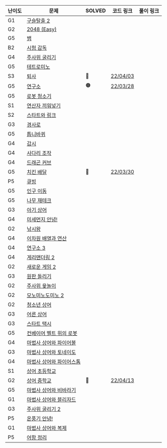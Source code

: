 | **난이도** | **문제**                                                                                     | **SOLVED** | **코드 링크**                                                                                             | **풀이 링크** |
| ---------- | -------------------------------------------------------------------------------------------- | ---------- | --------------------------------------------------------------------------------------------------------- | ------------- |
| G1         | <a href="https://www.acmicpc.net/problem/13460" target="_blank">구슬탈출 2</a>               |            |                                                                                                           |               |
| G2         | <a href="https://www.acmicpc.net/problem/12100" target="_blank">2048 (Easy)</a>              |            |                                                                                                           |               |
| G5         | <a href="https://www.acmicpc.net/problem/3190" target="_blank">뱀</a>                        |            |                                                                                                           |               |
| B2         | <a href="https://www.acmicpc.net/problem/13458" target="_blank">시험 감독</a>                |            |                                                                                                           |               |
| G4         | <a href="https://www.acmicpc.net/problem/14499" target="_blank">주사위 굴리기</a>            |            |                                                                                                           |               |
| G5         | <a href="https://www.acmicpc.net/problem/14500" target="_blank">테트로미노</a>               |            |                                                                                                           |               |
| S3         | <a href="https://www.acmicpc.net/problem/14501" target="_blank">퇴사</a>                   | 🔵         | [22/04/03](https://github.com/cindia3704/Algopat/blob/main/beakjun/Samsung2022/retirement_14501.cpp)      |               |
| G5         | <a href="https://www.acmicpc.net/problem/14502" target="_blank">연구소</a>                   | 🟠         | [22/03/28](https://github.com/cindia3704/Algopat/blob/main/beakjun/Samsung2022/lab_14502.cpp)             |               |
| G5         | <a href="https://www.acmicpc.net/problem/14503" target="_blank">로봇 청소기</a>              |            |                                                                                                           |               |
| S1         | <a href="https://www.acmicpc.net/problem/14888" target="_blank">연산자 끼워넣기</a>          |            |                                                                                                           |               |
| S2         | <a href="https://www.acmicpc.net/problem/14889" target="_blank">스타트와 링크</a>            |            |                                                                                                           |               |
| G3         | <a href="https://www.acmicpc.net/problem/14890" target="_blank">경사로</a>                   |            |                                                                                                           |               |
| G5         | <a href="https://www.acmicpc.net/problem/14891" target="_blank">톱니바퀴</a>                 |            |                                                                                                           |               |
| G4         | <a href="https://www.acmicpc.net/problem/15683" target="_blank">감시</a>                     |            |                                                                                                           |               |
| G4         | <a href="https://www.acmicpc.net/problem/15684" target="_blank">사다리 조작</a>              |            |                                                                                                           |               |
| G4         | <a href="https://www.acmicpc.net/problem/15685" target="_blank">드래곤 커브</a>              |            |                                                                                                           |               |
| G5         | <a href="https://www.acmicpc.net/problem/15686" target="_blank">치킨 배달</a>                | 🔵         | [22/03/30](https://github.com/cindia3704/Algopat/blob/main/beakjun/Samsung2022/chickenDelivery_15686.cpp) |               |
| P5         | <a href="https://www.acmicpc.net/problem/5373" target="_blank">큐빙</a>                      |            |                                                                                                           |               |
| G5         | <a href="https://www.acmicpc.net/problem/16234" target="_blank">인구 이동</a>                |            |                                                                                                           |               |
| G5         | <a href="https://www.acmicpc.net/problem/16235" target="_blank">나무 재테크</a>              |            |                                                                                                           |               |
| G3         | <a href="https://www.acmicpc.net/problem/16236" target="_blank">아기 상어</a>                |            |                                                                                                           |               |
| G4         | <a href="https://www.acmicpc.net/problem/17144" target="_blank">미세먼지 안녕!</a>           |            |                                                                                                           |               |
| G2         | <a href="https://www.acmicpc.net/problem/17143" target="_blank">낚시왕</a>                   |            |                                                                                                           |               |
| G4         | <a href="https://www.acmicpc.net/problem/17140" target="_blank">이차원 배열과 연산</a>       |            |                                                                                                           |               |
| G4         | <a href="https://www.acmicpc.net/problem/17142" target="_blank">연구소 3</a>                 |            |                                                                                                           |               |
| G4         | <a href="https://www.acmicpc.net/problem/17779" target="_blank">게리맨더링 2</a>             |            |                                                                                                           |               |
| G2         | <a href="https://www.acmicpc.net/problem/17837" target="_blank">새로운 게임 2</a>            |            |                                                                                                           |               |
| G3         | <a href="https://www.acmicpc.net/problem/17822" target="_blank">원판 돌리기</a>              |            |                                                                                                           |               |
| G2         | <a href="https://www.acmicpc.net/problem/17825" target="_blank">주사위 윷놀이</a>            |            |                                                                                                           |               |
| G2         | <a href="https://www.acmicpc.net/problem/20061" target="_blank">모노미노도미노 2</a>         |            |                                                                                                           |               |
| G2         | <a href="https://www.acmicpc.net/problem/19236" target="_blank">청소년 상어</a>              |            |                                                                                                           |               |
| G3         | <a href="https://www.acmicpc.net/problem/19237" target="_blank">어른 상어</a>                |            |                                                                                                           |               |
| G3         | <a href="https://www.acmicpc.net/problem/19238" target="_blank">스타트 택시</a>              |            |                                                                                                           |               |
| G5         | <a href="https://www.acmicpc.net/problem/20055" target="_blank">컨베이어 벨트 위의 로봇</a>  |            |                                                                                                           |               |
| G4         | <a href="https://www.acmicpc.net/problem/20056" target="_blank">마법사 상어와 파이어볼</a>   |            |                                                                                                           |               |
| G3         | <a href="https://www.acmicpc.net/problem/20057" target="_blank">마법사 상어와 토네이도</a>   |            |                                                                                                           |               |
| G4         | <a href="https://www.acmicpc.net/problem/20058" target="_blank">마법사 상어와 파이어스톰</a> |            |                                                                                                           |               |
| S1         | <a href="https://www.acmicpc.net/problem/21608" target="_blank">상어 초등학교</a>            |            |                                                                                                           |               |
| G2         | <a href="https://www.acmicpc.net/problem/21609" target="_blank">상어 중학교</a>              |🔵         | [22/04/13](https://github.com/cindia3704/Algopat/blob/main/beakjun/Samsung2022/middleSchoolShark_21609.cpp)                                                                                                          |               |
| G5         | <a href="https://www.acmicpc.net/problem/21610" target="_blank">마법사 상어와 비바라기</a>   |            |                                                                                                           |               |
| G1         | <a href="https://www.acmicpc.net/problem/21611" target="_blank">마법사 상어와 블리자드</a>   |            |                                                                                                           |               |
| G3         | <a href="https://www.acmicpc.net/problem/23288" target="_blank">주사위 굴리기 2</a>          |            |                                                                                                           |               |
| P5         | <a href="https://www.acmicpc.net/problem/23289" target="_blank">온풍기 안녕!</a>             |            |                                                                                                           |               |
| G1         | <a href="https://www.acmicpc.net/problem/23290" target="_blank">마법사 상어와 복제</a>       |            |                                                                                                           |               |
| P5         | <a href="https://www.acmicpc.net/problem/23291" target="_blank">어항 정리</a>                |            |                                                                                                           |               |
